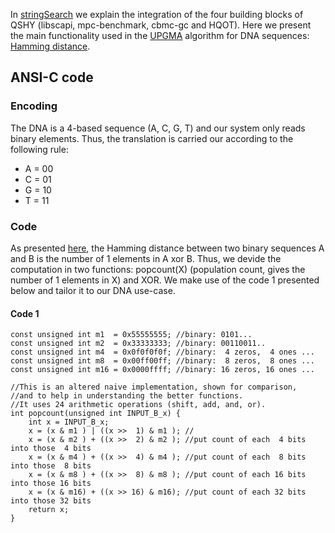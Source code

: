 In [stringSearch](stringSearch/README.md) we explain the integration of the four building blocks of QSHY (libscapi, mpc-benchmark, cbmc-gc and HQOT). Here we present the main functionality used in the [UPGMA](../UPGMA) algorithm for DNA sequences: [Hamming distance](https://en.wikipedia.org/wiki/Hamming_distance).


## ANSI-C code

### Encoding

The DNA is a 4-based sequence (A, C, G, T) and our system only reads binary elements. Thus, the translation is carried our according to the following rule:

- A = 00
- C = 01
- G = 10
- T = 11

### Code

As presented [here](https://newikis.com/en/Hamming_weight), the Hamming distance between two binary sequences A and B is the number of 1 elements in A xor B. Thus, we devide the computation in two functions: popcount(X) (population count, gives the number of 1 elements in X) and XOR. We make use of the code 1 presented below and tailor it to our DNA use-case. 

#### Code 1

```
const unsigned int m1  = 0x55555555; //binary: 0101...
const unsigned int m2  = 0x33333333; //binary: 00110011..
const unsigned int m4  = 0x0f0f0f0f; //binary:  4 zeros,  4 ones ...
const unsigned int m8  = 0x00ff00ff; //binary:  8 zeros,  8 ones ...
const unsigned int m16 = 0x0000ffff; //binary: 16 zeros, 16 ones ...

//This is an altered naive implementation, shown for comparison,
//and to help in understanding the better functions.
//It uses 24 arithmetic operations (shift, add, and, or).
int popcount(unsigned int INPUT_B_x) {
    int x = INPUT_B_x;
    x = (x & m1 ) | ((x >>  1) & m1 ); //
    x = (x & m2 ) + ((x >>  2) & m2 ); //put count of each  4 bits into those  4 bits
    x = (x & m4 ) + ((x >>  4) & m4 ); //put count of each  8 bits into those  8 bits
    x = (x & m8 ) + ((x >>  8) & m8 ); //put count of each 16 bits into those 16 bits
    x = (x & m16) + ((x >> 16) & m16); //put count of each 32 bits into those 32 bits
    return x;
}
```


